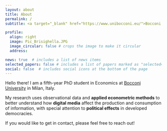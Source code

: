 ```yaml
---
layout: about
title: About
permalink: /
subtitle: <a target="_blank" href="https://www.unibocconi.eu/">Bocconi University</a> • <a target="_blank" href="https://economics.unibocconi.eu/">Economics Department</a>

profile:
  align: right
  image: Pic_Brisighella.JPG
  image_circular: false # crops the image to make it circular
  address: 

news: true  # includes a list of news items
selected_papers: false # includes a list of papers marked as "selected={true}"
social: false  # includes social icons at the bottom of the page
---
```


Hello there! I am a fifth-year PhD student in Economics at 
<a target="_blank" href="https://www.unibocconi.eu/">Bocconi University</a>
in Milan, Italy. 

My research uses observational data and **applied econometric methods** to better understand how **digital media** affect the production and consumption of information, 
with special attention to **political effects** in developed democracies. 

If you would like to get in contact, please feel free to reach out!

